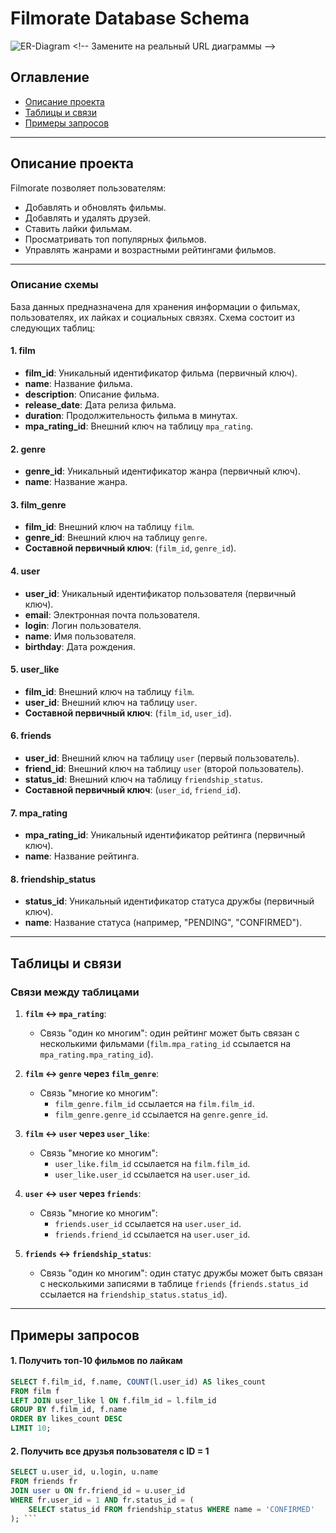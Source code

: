 # Filmorate Database Schema

![ER-Diagram]([https://example.com/er-diagram.png](https://dbdiagram.io/d/67f812dd4f7afba18426b08e)) <!-- Замените на реальный URL диаграммы -->

## Оглавление

- [Описание проекта](#описание-проекта)
- [Таблицы и связи](#таблицы-и-связи)
- [Примеры запросов](#примеры-запросов)

---

## Описание проекта

Filmorate позволяет пользователям:
- Добавлять и обновлять фильмы.
- Добавлять и удалять друзей.
- Ставить лайки фильмам.
- Просматривать топ популярных фильмов.
- Управлять жанрами и возрастными рейтингами фильмов.

---

### Описание схемы

База данных предназначена для хранения информации о фильмах, пользователях, их лайках и социальных связях. Схема состоит из следующих таблиц:

#### 1. **film**
- **film_id**: Уникальный идентификатор фильма (первичный ключ).
- **name**: Название фильма.
- **description**: Описание фильма.
- **release_date**: Дата релиза фильма.
- **duration**: Продолжительность фильма в минутах.
- **mpa_rating_id**: Внешний ключ на таблицу `mpa_rating`.

#### 2. **genre**
- **genre_id**: Уникальный идентификатор жанра (первичный ключ).
- **name**: Название жанра.

#### 3. **film_genre**
- **film_id**: Внешний ключ на таблицу `film`.
- **genre_id**: Внешний ключ на таблицу `genre`.
- **Составной первичный ключ**: (`film_id`, `genre_id`).

#### 4. **user**
- **user_id**: Уникальный идентификатор пользователя (первичный ключ).
- **email**: Электронная почта пользователя.
- **login**: Логин пользователя.
- **name**: Имя пользователя.
- **birthday**: Дата рождения.

#### 5. **user_like**
- **film_id**: Внешний ключ на таблицу `film`.
- **user_id**: Внешний ключ на таблицу `user`.
- **Составной первичный ключ**: (`film_id`, `user_id`).

#### 6. **friends**
- **user_id**: Внешний ключ на таблицу `user` (первый пользователь).
- **friend_id**: Внешний ключ на таблицу `user` (второй пользователь).
- **status_id**: Внешний ключ на таблицу `friendship_status`.
- **Составной первичный ключ**: (`user_id`, `friend_id`).

#### 7. **mpa_rating**
- **mpa_rating_id**: Уникальный идентификатор рейтинга (первичный ключ).
- **name**: Название рейтинга.

#### 8. **friendship_status**
- **status_id**: Уникальный идентификатор статуса дружбы (первичный ключ).
- **name**: Название статуса (например, "PENDING", "CONFIRMED").

---

## Таблицы и связи

### Связи между таблицами

1. **`film` ↔ `mpa_rating`**:
   - Связь "один ко многим": один рейтинг может быть связан с несколькими фильмами (`film.mpa_rating_id` ссылается на `mpa_rating.mpa_rating_id`).

2. **`film` ↔ `genre` через `film_genre`**:
   - Связь "многие ко многим":
     - `film_genre.film_id` ссылается на `film.film_id`.
     - `film_genre.genre_id` ссылается на `genre.genre_id`.

3. **`film` ↔ `user` через `user_like`**:
   - Связь "многие ко многим":
     - `user_like.film_id` ссылается на `film.film_id`.
     - `user_like.user_id` ссылается на `user.user_id`.

4. **`user` ↔ `user` через `friends`**:
   - Связь "многие ко многим":
     - `friends.user_id` ссылается на `user.user_id`.
     - `friends.friend_id` ссылается на `user.user_id`.

5. **`friends` ↔ `friendship_status`**:
   - Связь "один ко многим": один статус дружбы может быть связан с несколькими записями в таблице `friends` (`friends.status_id` ссылается на `friendship_status.status_id`).

---

## Примеры запросов

#### 1. Получить топ-10 фильмов по лайкам
```sql
SELECT f.film_id, f.name, COUNT(l.user_id) AS likes_count
FROM film f
LEFT JOIN user_like l ON f.film_id = l.film_id
GROUP BY f.film_id, f.name
ORDER BY likes_count DESC
LIMIT 10;
```
#### 2. Получить все друзья пользователя с ID = 1
```sql
SELECT u.user_id, u.login, u.name
FROM friends fr
JOIN user u ON fr.friend_id = u.user_id
WHERE fr.user_id = 1 AND fr.status_id = (
    SELECT status_id FROM friendship_status WHERE name = 'CONFIRMED'
); ```
